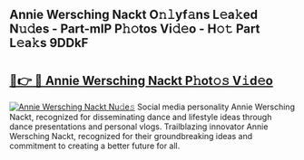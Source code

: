 ## Annie Wersching Nackt O𝚗𝚕yf𝚊ns L𝚎a𝚔ed N𝚞𝚍es - Part-mIP P𝚑𝚘tos Vi𝚍𝚎o - H𝚘𝚝 Part L𝚎a𝚔s 9DDkF

# <h2><a href="http://kfdg71.oniu.top/?m=Annie+Wersching+Nackt">🔗👉 🔴 Annie Wersching Nackt P𝚑ot𝚘𝚜 V𝚒d𝚎o</a></h2>

[![Annie Wersching Nackt Nu𝚍e𝚜](https://i.imgur.com/0qMVB7G.gif)](http://kfdg71.oniu.top/?m=Annie+Wersching+Nackt)
Social media personality Annie Wersching Nackt, recognized for disseminating dance and lifestyle ideas through dance presentations and personal vlogs. Trailblazing innovator Annie Wersching Nackt, recognized for their groundbreaking ideas and commitment to creating a better future for all.  
